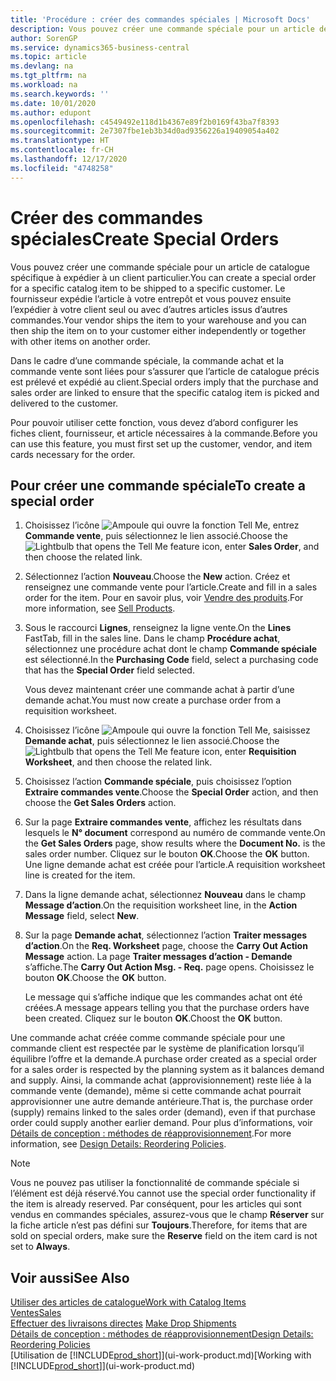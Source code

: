 ```yaml
---
title: 'Procédure : créer des commandes spéciales | Microsoft Docs'
description: Vous pouvez créer une commande spéciale pour un article de catalogue spécifique à expédier à un client particulier. Le fournisseur expédie l’article à votre entrepôt et vous pouvez ensuite l’expédier à votre client seul ou avec d’autres articles issus d’autres commandes.
author: SorenGP
ms.service: dynamics365-business-central
ms.topic: article
ms.devlang: na
ms.tgt_pltfrm: na
ms.workload: na
ms.search.keywords: ''
ms.date: 10/01/2020
ms.author: edupont
ms.openlocfilehash: c4549492e118d1b4367e89f2b0169f43ba7f8393
ms.sourcegitcommit: 2e7307fbe1eb3b34d0ad9356226a19409054a402
ms.translationtype: HT
ms.contentlocale: fr-CH
ms.lasthandoff: 12/17/2020
ms.locfileid: "4748258"
---
```

# <a name="create-special-orders"></a><span data-ttu-id="23e5f-104">Créer des commandes spéciales</span><span class="sxs-lookup"><span data-stu-id="23e5f-104">Create Special Orders</span></span>
<span data-ttu-id="23e5f-105">Vous pouvez créer une commande spéciale pour un article de catalogue spécifique à expédier à un client particulier.</span><span class="sxs-lookup"><span data-stu-id="23e5f-105">You can create a special order for a specific catalog item to be shipped to a specific customer.</span></span> <span data-ttu-id="23e5f-106">Le fournisseur expédie l’article à votre entrepôt et vous pouvez ensuite l’expédier à votre client seul ou avec d’autres articles issus d’autres commandes.</span><span class="sxs-lookup"><span data-stu-id="23e5f-106">Your vendor ships the item to your warehouse and you can then ship the item on to your customer either independently or together with other items on another order.</span></span>  

<span data-ttu-id="23e5f-107">Dans le cadre d’une commande spéciale, la commande achat et la commande vente sont liées pour s’assurer que l’article de catalogue précis est prélevé et expédié au client.</span><span class="sxs-lookup"><span data-stu-id="23e5f-107">Special orders imply that the purchase and sales order are linked to ensure that the specific catalog item is picked and delivered to the customer.</span></span>  

<span data-ttu-id="23e5f-108">Pour pouvoir utiliser cette fonction, vous devez d’abord configurer les fiches client, fournisseur, et article nécessaires à la commande.</span><span class="sxs-lookup"><span data-stu-id="23e5f-108">Before you can use this feature, you must first set up the customer, vendor, and item cards necessary for the order.</span></span>  

## <a name="to-create-a-special-order"></a><span data-ttu-id="23e5f-109">Pour créer une commande spéciale</span><span class="sxs-lookup"><span data-stu-id="23e5f-109">To create a special order</span></span>  
1.  <span data-ttu-id="23e5f-110">Choisissez l’icône ![Ampoule qui ouvre la fonction Tell Me](media/ui-search/search_small.png "Dites-moi ce que vous voulez faire"), entrez **Commande vente**, puis sélectionnez le lien associé.</span><span class="sxs-lookup"><span data-stu-id="23e5f-110">Choose the ![Lightbulb that opens the Tell Me feature](media/ui-search/search_small.png "Tell me what you want to do") icon, enter **Sales Order**, and then choose the related link.</span></span>  
2. <span data-ttu-id="23e5f-111">Sélectionnez l’action **Nouveau**.</span><span class="sxs-lookup"><span data-stu-id="23e5f-111">Choose the **New** action.</span></span> <span data-ttu-id="23e5f-112">Créez et renseignez une commande vente pour l’article.</span><span class="sxs-lookup"><span data-stu-id="23e5f-112">Create and fill in a  sales order for the item.</span></span> <span data-ttu-id="23e5f-113">Pour en savoir plus, voir [Vendre des produits](sales-how-sell-products.md).</span><span class="sxs-lookup"><span data-stu-id="23e5f-113">For more information, see [Sell Products](sales-how-sell-products.md).</span></span>
3.  <span data-ttu-id="23e5f-114">Sous le raccourci **Lignes**, renseignez la ligne vente.</span><span class="sxs-lookup"><span data-stu-id="23e5f-114">On the **Lines** FastTab, fill in the sales line.</span></span> <span data-ttu-id="23e5f-115">Dans le champ **Procédure achat**, sélectionnez une procédure achat dont le champ **Commande spéciale** est sélectionné.</span><span class="sxs-lookup"><span data-stu-id="23e5f-115">In the **Purchasing Code** field, select a purchasing code that has the **Special Order** field selected.</span></span>

    <span data-ttu-id="23e5f-116">Vous devez maintenant créer une commande achat à partir d’une demande achat.</span><span class="sxs-lookup"><span data-stu-id="23e5f-116">You must now create a purchase order from a requisition worksheet.</span></span>  
4. <span data-ttu-id="23e5f-117">Choisissez l’icône ![Ampoule qui ouvre la fonction Tell Me](media/ui-search/search_small.png "Dites-moi ce que vous voulez faire"), saisissez **Demande achat**, puis sélectionnez le lien associé.</span><span class="sxs-lookup"><span data-stu-id="23e5f-117">Choose the ![Lightbulb that opens the Tell Me feature](media/ui-search/search_small.png "Tell me what you want to do") icon, enter **Requisition Worksheet**, and then choose the related link.</span></span>  
5. <span data-ttu-id="23e5f-118">Choisissez l’action **Commande spéciale**, puis choisissez l’option **Extraire commandes vente**.</span><span class="sxs-lookup"><span data-stu-id="23e5f-118">Choose the **Special Order** action, and then choose the **Get Sales Orders** action.</span></span>  
6.  <span data-ttu-id="23e5f-119">Sur la page **Extraire commandes vente**, affichez les résultats dans lesquels le **N° document** correspond au numéro de commande vente.</span><span class="sxs-lookup"><span data-stu-id="23e5f-119">On the **Get Sales Orders** page, show results where the **Document No.** is the sales order number.</span></span> <span data-ttu-id="23e5f-120">Cliquez sur le bouton **OK**.</span><span class="sxs-lookup"><span data-stu-id="23e5f-120">Choose the **OK** button.</span></span> <span data-ttu-id="23e5f-121">Une ligne demande achat est créée pour l’article.</span><span class="sxs-lookup"><span data-stu-id="23e5f-121">A requisition worksheet line is created for the item.</span></span>  
7.  <span data-ttu-id="23e5f-122">Dans la ligne demande achat, sélectionnez **Nouveau** dans le champ **Message d’action**.</span><span class="sxs-lookup"><span data-stu-id="23e5f-122">On the requisition worksheet line, in the **Action Message** field, select **New**.</span></span>  
8.  <span data-ttu-id="23e5f-123">Sur la page **Demande achat**, sélectionnez l’action **Traiter messages d’action**.</span><span class="sxs-lookup"><span data-stu-id="23e5f-123">On the **Req. Worksheet** page, choose the **Carry Out Action Message** action.</span></span> <span data-ttu-id="23e5f-124">La page **Traiter messages d’action - Demande** s’affiche.</span><span class="sxs-lookup"><span data-stu-id="23e5f-124">The **Carry Out Action Msg. - Req.** page opens.</span></span> <span data-ttu-id="23e5f-125">Choisissez le bouton **OK**.</span><span class="sxs-lookup"><span data-stu-id="23e5f-125">Choose the **OK** button.</span></span>  

    <span data-ttu-id="23e5f-126">Le message qui s’affiche indique que les commandes achat ont été créées.</span><span class="sxs-lookup"><span data-stu-id="23e5f-126">A message appears telling you that the purchase orders have been created.</span></span> <span data-ttu-id="23e5f-127">Cliquez sur le bouton **OK**.</span><span class="sxs-lookup"><span data-stu-id="23e5f-127">Choost the **OK** button.</span></span>  

<span data-ttu-id="23e5f-128">Une commande achat créée comme commande spéciale pour une commande client est respectée par le système de planification lorsqu’il équilibre l’offre et la demande.</span><span class="sxs-lookup"><span data-stu-id="23e5f-128">A purchase order created as a special order for a sales order is respected by the planning system as it balances demand and supply.</span></span> <span data-ttu-id="23e5f-129">Ainsi, la commande achat (approvisionnement) reste liée à la commande vente (demande), même si cette commande achat pourrait approvisionner une autre demande antérieure.</span><span class="sxs-lookup"><span data-stu-id="23e5f-129">That is, the purchase order (supply) remains linked to the sales order (demand), even if that purchase order could supply another earlier demand.</span></span> <span data-ttu-id="23e5f-130">Pour plus d’informations, voir [Détails de conception : méthodes de réapprovisionnement](design-details-reservation-order-tracking-and-action-messaging.md).</span><span class="sxs-lookup"><span data-stu-id="23e5f-130">For more information, see [Design Details: Reordering Policies](design-details-reservation-order-tracking-and-action-messaging.md).</span></span>  

> [!NOTE]  
>  <span data-ttu-id="23e5f-131">Vous ne pouvez pas utiliser la fonctionnalité de commande spéciale si l’élément est déjà réservé.</span><span class="sxs-lookup"><span data-stu-id="23e5f-131">You cannot use the special order functionality if the item is already reserved.</span></span> <span data-ttu-id="23e5f-132">Par conséquent, pour les articles qui sont vendus en commandes spéciales, assurez\-vous que le champ **Réserver** sur la fiche article n’est pas défini sur **Toujours**.</span><span class="sxs-lookup"><span data-stu-id="23e5f-132">Therefore, for items that are sold on special orders, make sure the **Reserve** field on the item card is not set to **Always**.</span></span>  

## <a name="see-also"></a><span data-ttu-id="23e5f-133">Voir aussi</span><span class="sxs-lookup"><span data-stu-id="23e5f-133">See Also</span></span>  
[<span data-ttu-id="23e5f-134">Utiliser des articles de catalogue</span><span class="sxs-lookup"><span data-stu-id="23e5f-134">Work with Catalog Items</span></span>](inventory-how-work-nonstock-items.md)  
[<span data-ttu-id="23e5f-135">Ventes</span><span class="sxs-lookup"><span data-stu-id="23e5f-135">Sales</span></span>](sales-manage-sales.md)  
<span data-ttu-id="23e5f-136">[Effectuer des livraisons directes](sales-how-drop-shipment.md) </span><span class="sxs-lookup"><span data-stu-id="23e5f-136">[Make Drop Shipments](sales-how-drop-shipment.md) </span></span>  
[<span data-ttu-id="23e5f-137">Détails de conception : méthodes de réapprovisionnement</span><span class="sxs-lookup"><span data-stu-id="23e5f-137">Design Details: Reordering Policies</span></span>](design-details-reservation-order-tracking-and-action-messaging.md)  
<span data-ttu-id="23e5f-138">[Utilisation de [!INCLUDE[prod_short](includes/prod_short.md)]](ui-work-product.md)</span><span class="sxs-lookup"><span data-stu-id="23e5f-138">[Working with [!INCLUDE[prod_short](includes/prod_short.md)]](ui-work-product.md)</span></span>
